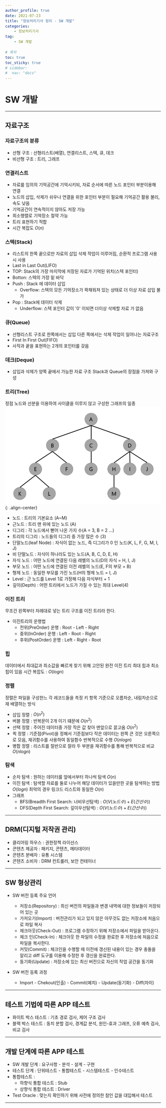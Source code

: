```yaml
---
author_profile: true
date: 2021-07-23
title: "정보처리기사 정리 - SW 개발"
categories: 
    - 정보처리기사
tag: 
    - SW 개발

# 목차
toc: true  
toc_sticky: true 
# sidebar:
#  nav: "docs"
---
```


# SW 개발
---

## 자료구조

### 자료구조의 분류
- 선형 구조 : 선형리스트(배열), 연결리스트, 스텍, 큐, 데크
- 비선형 구조 : 트리, 그래프

### 연결리스트
- 자료를 임의의 기억공간에 기억시키되, 자료 순서에 따른 노드 포인터 부분이용해 연결
- 노드의 삽입, 삭제가 쉬우나 연결을 위한 포인터 부분이 필요해 기억공간 활용 불리, 속도 낮음
- 기억공간이 연속적이지 않아도 저장 가능
- 희소행렬로 기억장소 절약 가능
- 트리 표현하기 적합
- 시간 복잡도 $O(n)$

### 스텍(Stack)
- 리스트의 한쪽 끝으로만 자료의 삽입 삭제 작업이 이루어짐, 순환적 프로그램 사용시 사용
- Last in Last Out(LIFO)
- TOP: Stack의 가장 마지막에 저장된 자료가 기억된 위치(스텍 포인터)
- Botton: 스텍의 가장 밑 바닥
- Push : Stack 에 데이터 삽입
    - Overflow: 스텍의 모든 기억장소가 꽉채워져 있는 상태로 더 이상 자료 삽입 불가
- Pop : Stack에 데이터 삭제
    - Underflow: 스텍 포인터 값이 '0' 이되면 더이상 삭제할 자료 가 없음

### 큐(Queue)
- 선형리스트 구조로 한쪽에서는 삽입 다른 쪽에서는 삭제 작업이 일어나는 자료구조
- First In First Out(FIFO)
- 사작과 끝을 표현하는 2개의 포인터를 갖음

### 데크(Deque)
- 삽입과 삭제가 양쪽 끝에서 가능한 자료 구조 Stack과 Queue의 장점을 가져와 구성

### 트리(Tree)
정점 노드와 선분을 이용하여 사이클을 이루지 않고 구성한 그래프의 일종
![Tree](/assets/images/2021-07-23/tree.PNG){: .align-center}
- 노드 : 트리의 기본요소 (A~M)
- 근노드 : 트리 맨 위에 있는 노드 (A)
- 디그리 : 각 노드에서 뻗어 나온 가지 수(A = 3, B = 2 ...)
- 트리의 디그리 : 노드들의 디그리 중 가장 많은 수 (3)
- 단말노드(leaf Node) : 자식이 없는 노드, 즉 디그리가 0 인 노드(K, L, F, G, M, I, J)
- 비 단말노드 : 자식이 하나라도 있는 노드(A, B, C, D, E, H)
- 자식 노드 : 어떤 노드에 연결된 다음 레벨의 노드(D의 자식 = H, I, J)
- 부모 노드 :  어떤 노드에 연결된 이전 레벨의 노드(E, F의 부모 = B)
- 형제 노드 : 동일한 부모를 가진 노드(H의 형제 노드 = I, J)
- Level : 근 노드를 Level 1로 가정해 다음 자식부터 + 1
- 깊이(Depth) :  어떤 트리에서 노드가 가질 수 있는 최대 Level(4)

### 이진 트리
무조건 왼쪽부터 차례대로 넣는 트리 구조를 이진 트리라 한다.

- 이진트리의 운행법
    - 전위(PreOrder) 운행 : Root - Left - Right
    - 중위(InOrder) 운행 : Left - Root - Right
    - 후위(PostOrder) 운행 : Left - Right - Root

### 힙
데이터에서 최대값과 최소값을 빠르게 찾기 위해 고안된 완전 이진 트리
최대 힙과 최소 힙이 있음
시간 복잡도 : $O(logn)$

### 정렬
정렬은 파일을 구성한느 각 레코드들을 측정 키 항목 기준으로 오름차순, 내림차순으로 재 배열하는 방식
- 삽입 정렬 : $O(n^2)$
- 버블 정렬 : 반복문이 2개 이기 떄문에 $O(n^2)$
- 선택 정렬 : 주어진 데이터중 가장 작은 값 찾아 맨앞으로 끌고옴 $O(n^2)$
- 퀵 정렬 : 기준점(Pivot)을 정해서 기준점보다 작은 데이터는 왼쪽 큰 것은 오른쪽으로 모음, 재귀함수를 사용하여 동일함수 반복적으로 수행 $O(nlogn)$
- 병합 정렬 : 리스트를 절반으로 잘라 두 부분을 재귀함수를 통해 반복적으로 비교 $O(nlogn)$

### 탐색
- 순차 탐색 : 원하는 데이터를 앞에서부터 하나씩 탐색  $O(n)$
- 이진 탐색 : 탐색할 자료를 둘로 나누어 해당 데이터가 있을만한 곳을 탐색하는 방법 $O(logn)$ 최악의 경우 링크드 리스트와 동일한 $O(n)$
- 그래프
    - BFS(Breadth First Search: 너비우선탐색) :  $O(V(노드수) + E(간선수))$
    - DFS(Depth First Search: 깊이우선탐색) : $O(V(노드수) + E(간선수))$

---
## DRM(디지털 저작권 관리)
- 클리어링 하우스 : 권한정책 라이선스
- 콘텐츠 제공자 : 패키지, 콘텐츠, 메타데이터
- 콘텐츠 분배자 : 유통 시스템
- 콘텐츠 소비자 : DRM 컨트롤러, 보안 컨테이너

---
## SW 형상관리
- SW 버전 등록 주요 언어
    - 저장소(Repository) : 최신 버전의 파일들과 변경 내역에 대한 정보들이 저장되어 있는 곳
    - 가저오기(Import) : 버전관리가 되고 있지 않은 아무것도 없는 저장소에 처음으로 파일 복사
    - 체크아웃(Check-Out) : 프로그램 수정하기 위해 저장소에서 파일을 받아온다.
    - 체크 인(Check-In) : 체크아웃 한 파일의 수정을 완료한 후 저장소에 처음으로 파일을 복사한다.
    - 커밋(Commit) : 체크인을 수행할 때 이전에 갱신된 내용이 있는 경우 충돌을 알리고 diff 도구를 이용해 수정한 후 갱신을 완료한다.
    - 동기화(Update) : 저장소에 있는 최신 버전으로 자신의 작업 공간을 동기화

- SW 버전 등록 과정
    - Import - Chekout(인출) - Commit(예치) - Update(동기화) - Diff(차이)

---

## 테스트 기법에 따른 APP 테스트

- 화이트 박스 테스트 : 기초 경로 검사, 제어 구조 검사
- 블랙 박스 테스트 : 동치 분할 검사, 경계값 분석, 원인-효과 그래프, 오류 예측 검사, 비교 검사

---

## 개발 단계에 따른 APP 테스트

- SW 개발 단계 : 요구사항 - 분석 - 설계 - 구현
- 테스트 단계 : 단위테스트 - 통합테스트 - 시스템테스트 - 인수테스트
- 통합테스트 :
    - 하향식 통합 테스트 : Stub
    - 상향식 통합 테스트 : Driver
- Test Oracle : 맞는지 확인하기 위해 사전에 정의한 참인 값을 대입해서 테스트

---
